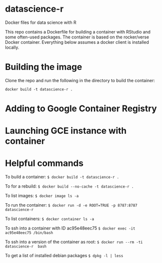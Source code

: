 # datascience-r
Docker files for data science with R

This repo contains a Dockerfile for building a container with RStudio and some often-used packages. The container is based on the rocker/verse Docker container. Everything below assumes a docker client is installed locally.

# Building the image
Clone the repo and run the following in the directory to build the container:

`docker build -t datascience-r .`

# Adding to Google Container Registry


# Launching GCE instance with container



# Helpful commands

To build a container:
`$ docker build -t datascience-r .`

To for a rebuild:
`$ docker build --no-cache -t datascience-r .`

To list images:
`$ docker image ls -a`

To run the container:
`$ docker run -d -e ROOT=TRUE -p 8787:8787 datascience-r`

To list containers:
`$ docker container ls -a`

To ssh into a container with ID ac95e48eec75
`$ docker exec -it ac95e48eec75 /bin/bash`

To ssh into a version of the container as root:
`$ docker run --rm -ti datascience-r  bash`

To get a list of installed debian packages
`$ dpkg -l | less`
